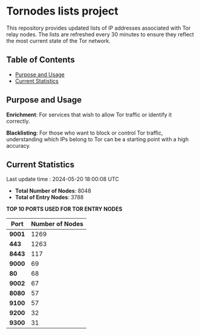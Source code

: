 # Tornodes lists project

This repository provides updated lists of IP addresses associated with Tor relay nodes. The lists are refreshed every 30 minutes to ensure they reflect the most current state of the Tor network.

## Table of Contents

- [Purpose and Usage](#purpose-and-usage)
- [Current Statistics](#current-statistics)


## Purpose and Usage

**Enrichment**: For services that wish to allow Tor traffic or identify it correctly.

**Blacklisting**: For those who want to block or control Tor traffic, understanding which IPs belong to Tor can be a starting point with a high accuracy.

## Current Statistics

Last update time : 2024-05-20 18:00:08 UTC

- **Total Number of Nodes**: 8048
- **Total of Entry Nodes**: 3788

**TOP 10 PORTS USED FOR TOR ENTRY NODES**

| **Port** | **Number of Nodes** |
|------|-----------------|
| **9001**   | 1269  |
| **443**   | 1263  |
| **8443**   | 117  |
| **9000**   | 69  |
| **80**   | 68  |
| **9002**   | 67  |
| **8080**   | 57  |
| **9100**   | 57  |
| **9200**   | 32  |
| **9300**   | 31  |

